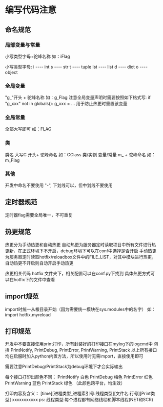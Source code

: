 # 编写代码注意
## 命名规范
### 局部变量与常量
小写类型字母+驼峰名称 如：iFlag 

小写类型字母:
i ---- int
s ---- str
t ---- tuple
lst ---- list
d ---- dict
o ---- object

### 全局变量
"g_"开头 + 驼峰名称 如：g_Flag
注意全局变量声明时需要按照如下格式写:
if "g_xxx" not in globals():
	g_xxx = ...
用于防止热更时重置该变量

### 全局常量
全部大写即可 如：FLAG

### 类
类名 大写C 开头+ 驼峰命名 如：CClass
类/实例 变量/常量 m_ + 驼峰命名 如：m_Flag

### 其他
开发中命名不要使用 "-", 下划线可以，但中划线不要使用

## 定时器规范
定时器flag需要全局唯一，不可重复

## 热更规范
热更分为手动热更和自动热更
自动热更为服务器定时读取项目中所有文件进行热更新，在正式环境下不开启，debug环境下可以在conf中选择是否开启
手动热更为服务器定时读取hotfix/reloadbox文件中的FILE_LIST，对其中模块进行热更，自动热更不开启则自动开启手动热更

热更相关代码 hotfix 文件夹下，相关配置可以在conf.py下找到
具体热更方式可以在hotfix下的文件中查看

## import规范
import时统一从根目录开始（因为需要统一模块在sys.modules中的名字）
如：import hotfix.myreload

## 打印规范
开发中不要直接使用print打印，所有封装好的打印接口在mylog下的logcmd中
包括 PrintNotify, PrintDebug, PrintError, PrintWarning, PrintStack
以上所有接口均在启服时加入python内置方法，所以使用时无需import，直接使用即可

需要注意PrintDebug/PrintStack为debug环境下才会实际输出

每个接口打印出颜色不同：
PrintNotify	 白色
PrintDebug	  梅色
PrintError	  红色
PrintWarning	蓝色
PrintStack	  绿色
（此颜色跨平台，均生效）

打印内容及含义：
[time][进程类型_进程索引号:线程类型][文件名:行号][Print类型] xxxxxxxxxxx
ps: 线程类型:每个进程都有网络线程和脚本线程(NET和SCR)
